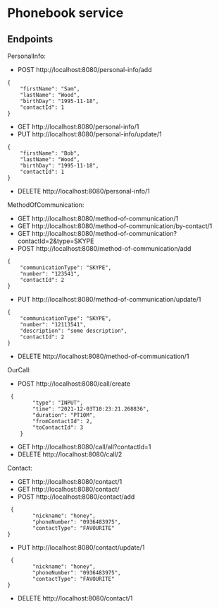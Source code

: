 # Phonebook service

## Endpoints

PersonalInfo:

* POST http://localhost:8080/personal-info/add
````
{
    "firstName": "Sam",
    "lastName": "Wood",
    "birthDay": "1995-11-18",
    "contactId": 1
}
````

* GET http://localhost:8080/personal-info/1
* PUT http://localhost:8080/personal-info/update/1
````
{
    "firstName": "Bob",
    "lastName": "Wood",
    "birthDay": "1995-11-18",
    "contactId": 1
}
````
* DELETE http://localhost:8080/personal-info/1

MethodOfCommunication:
* GET http://localhost:8080/method-of-communication/1
* GET http://localhost:8080/method-of-communication/by-contact/1
* GET http://localhost:8080/method-of-communication?contactId=2&type=SKYPE
* POST http://localhost:8080/method-of-communication/add
````
{
    "communicationType": "SKYPE",
    "number": "123541",
    "contactId": 2
}
````
* PUT http://localhost:8080/method-of-communication/update/1
````
{
    "communicationType": "SKYPE",
    "number": "12113541",
    "description": "some description",
    "contactId": 2
}
````
* DELETE http://localhost:8080/method-of-communication/1

OurCall:

* POST http://localhost:8080/call/create

````
 {
        "type": "INPUT",
        "time": "2021-12-03T10:23:21.268836",
        "duration": "PT10M",
        "fromContactId": 2,
        "toContactId": 3
    }
````
* GET http://localhost:8080/call/all?contactId=1
* DELETE http://localhost:8080/call/2

Contact:

* GET http://localhost:8080/contact/1
* GET http://localhost:8080/contact/
* POST http://localhost:8080/contact/add
````
 {
        "nickname": "honey",
        "phoneNumber": "0936483975",
        "contactType": "FAVOURITE"
}
````
* PUT http://localhost:8080/contact/update/1
````
 {
        "nickname": "honey",
        "phoneNumber": "0936483975",
        "contactType": "FAVOURITE"
}
````
* DELETE http://localhost:8080/contact/1
